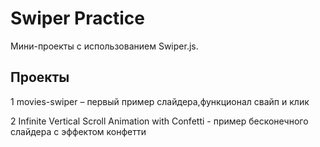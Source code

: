 # Swiper Practice

Мини-проекты с использованием Swiper.js.

## Проекты
1 movies-swiper – первый пример слайдера,функционал свайп и клик

2 Infinite Vertical Scroll Animation with Confetti - пример бесконечного слайдера с эффектом конфетти

